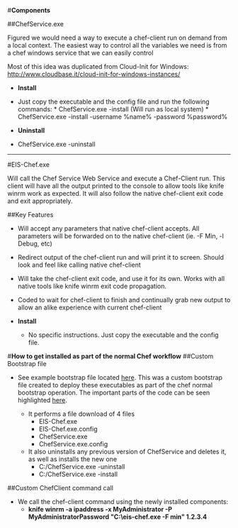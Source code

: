 #**Components**

##ChefService.exe

Figured we would need a way to execute a chef-client run on demand from a local context.  The easiest way to control all the variables we need is from a chef windows service that we can easily control
  
Most of this idea was duplicated from Cloud-Init for Windows:
http://www.cloudbase.it/cloud-init-for-windows-instances/

* **Install**
 - Just copy the executable and the config file and run the following commands:
	     * ChefService.exe -install (Will run as local system)
         * ChefService.exe -install -username %name% -password %password%
* **Uninstall**
 - ChefService.exe -uninstall

---

#EIS-Chef.exe
 
Will call the Chef Service Web Service and execute a Chef-Client run.  This client will have all the output printed to the console to allow tools like knife winrm work as expected.  It will also follow the native chef-client exit code and exit appropriately.

##Key Features
 * Will accept any parameters that native chef-client accepts.  All parameters will be forwarded on to the native chef-client (ie. -F Min, -l Debug, etc)
 * Redirect output of the chef-client run and will print it to screen.  Should look and feel like calling native chef-client
 * Will take the chef-client exit code, and use it for its own.  Works with all native tools like knife winrm exit code propagation.
 * Coded to wait for chef-client to finish and continually grab new output to allow an alike experience with current chef-client

* **Install**
    * No specific instructions.  Just copy the executable and the config file.

 
#**How to get installed as part of the normal Chef workflow**
##Custom Bootstrap file
* See example bootstrap file located [here](https://github.com/ebsco/chefservice/blob/master/SampleBootstrap/SampleBootstrapTemplate.erb).  This was a custom bootstrap file created to deploy these executables as part of the chef normal bootstrap operation.  The important parts of the code can be seen highlighted [here](https://github.com/ebsco/chefservice/blob/master/SampleBootstrap/SampleBootstrapTemplate.erb#L45-L115).

	* It performs a file download of 4 files
		* EIS-Chef.exe
		* EIS-Chef.exe.config
		* ChefService.exe
		* ChefService.exe.config
	* It also uninstalls any previous version of ChefService and deletes it, as well as installs the new one
		* C:/ChefService.exe -uninstall
		* C:/ChefService.exe -install

##Custom ChefClient command call
*  We call the chef-client command using the newly installed components:
    * **knife winrm -a ipaddress -x MyAdministrator -P MyAdministratorPassword "C:\\eis-chef.exe -F min" 1.2.3.4**


